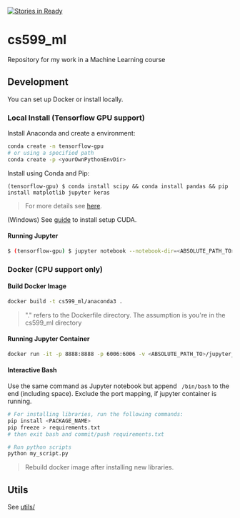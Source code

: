 [![Stories in Ready](https://badge.waffle.io/psychobolt/cs599_ml.png?label=ready&title=Ready)](https://waffle.io/psychobolt/cs599_ml)
# cs599_ml

Repository for my work in a Machine Learning course

## Development

You can set up Docker or install locally.

### Local Install (Tensorflow GPU support)

Install Anaconda and create a environment:

```sh
conda create -n tensorflow-gpu
# or using a specified path
conda create -p <yourOwnPythonEnvDir>
```

Install using Conda and Pip:

```(tensorflow-gpu) $ conda install scipy && conda install pandas && pip install matplotlib jupyter keras```

> For more details see [here](https://www.quora.com/How-can-I-work-with-Keras-on-a-Jupyter-notebook-using-Tensorflow-as-backend).

(Windows) See [guide](https://nitishmutha.github.io/tensorflow/2017/01/22/TensorFlow-with-gpu-for-windows.html) to install setup CUDA.

#### Running Jupyter

```sh
$ (tensorflow-gpu) $ jupyter notebook --notebook-dir=<ABSOLUTE_PATH_TO>/jupyter_notebooks
```

### Docker (CPU support only)

#### Build Docker Image

```sh
docker build -t cs599_ml/anaconda3 .
```

> "." refers to the Dockerfile directory. The assumption is you're in the cs599_ml directory

#### Running Jupyter Container

```sh
docker run -it -p 8888:8888 -p 6006:6006 -v <ABSOLUTE_PATH_TO>/jupyter_notebooks:/root/workspace/notebooks cs599_ml/anaconda3
```

#### Interactive Bash

Use the same command as Jupyter notebook but append ``` /bin/bash``` to the end (including space). Exclude the port mapping, if jupyter container is running.

```sh
# For installing libraries, run the following commands: 
pip install <PACKAGE_NAME>
pip freeze > requirements.txt
# then exit bash and commit/push requirements.txt

# Run python scripts
python my_script.py
```

> Rebuild docker image after installing new libraries.

## Utils

See [utils/](utils/)
